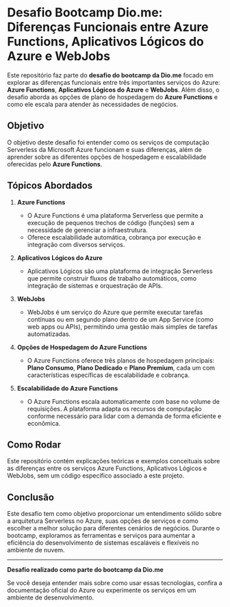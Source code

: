 # Desafio Bootcamp Dio.me: Diferenças Funcionais entre Azure Functions, Aplicativos Lógicos do Azure e WebJobs

Este repositório faz parte do **desafio do bootcamp da Dio.me** focado em explorar as diferenças funcionais entre três importantes serviços do Azure: **Azure Functions**, **Aplicativos Lógicos do Azure** e **WebJobs**. Além disso, o desafio aborda as opções de plano de hospedagem do **Azure Functions** e como ele escala para atender às necessidades de negócios.

## Objetivo

O objetivo deste desafio foi entender como os serviços de computação Serverless da Microsoft Azure funcionam e suas diferenças, além de aprender sobre as diferentes opções de hospedagem e escalabilidade oferecidas pelo **Azure Functions**.

## Tópicos Abordados

1. **Azure Functions**
    - O Azure Functions é uma plataforma Serverless que permite a execução de pequenos trechos de código (funções) sem a necessidade de gerenciar a infraestrutura.
    - Oferece escalabilidade automática, cobrança por execução e integração com diversos serviços.
    
2. **Aplicativos Lógicos do Azure**
    - Aplicativos Lógicos são uma plataforma de integração Serverless que permite construir fluxos de trabalho automáticos, como integração de sistemas e orquestração de APIs.

3. **WebJobs**
    - WebJobs é um serviço do Azure que permite executar tarefas contínuas ou em segundo plano dentro de um App Service (como web apps ou APIs), permitindo uma gestão mais simples de tarefas automatizadas.

4. **Opções de Hospedagem do Azure Functions**
    - O Azure Functions oferece três planos de hospedagem principais: **Plano Consumo**, **Plano Dedicado** e **Plano Premium**, cada um com características específicas de escalabilidade e cobrança.

5. **Escalabilidade do Azure Functions**
    - O Azure Functions escala automaticamente com base no volume de requisições. A plataforma adapta os recursos de computação conforme necessário para lidar com a demanda de forma eficiente e econômica.

## Como Rodar

Este repositório contém explicações teóricas e exemplos conceituais sobre as diferenças entre os serviços Azure Functions, Aplicativos Lógicos e WebJobs, sem um código específico associado a este projeto.

## Conclusão

Este desafio tem como objetivo proporcionar um entendimento sólido sobre a arquitetura Serverless no Azure, suas opções de serviços e como escolher a melhor solução para diferentes cenários de negócios. Durante o bootcamp, exploramos as ferramentas e serviços para aumentar a eficiência do desenvolvimento de sistemas escaláveis e flexíveis no ambiente de nuvem.

---

**Desafio realizado como parte do bootcamp da Dio.me**

Se você deseja entender mais sobre como usar essas tecnologias, confira a documentação oficial do Azure ou experimente os serviços em um ambiente de desenvolvimento.

